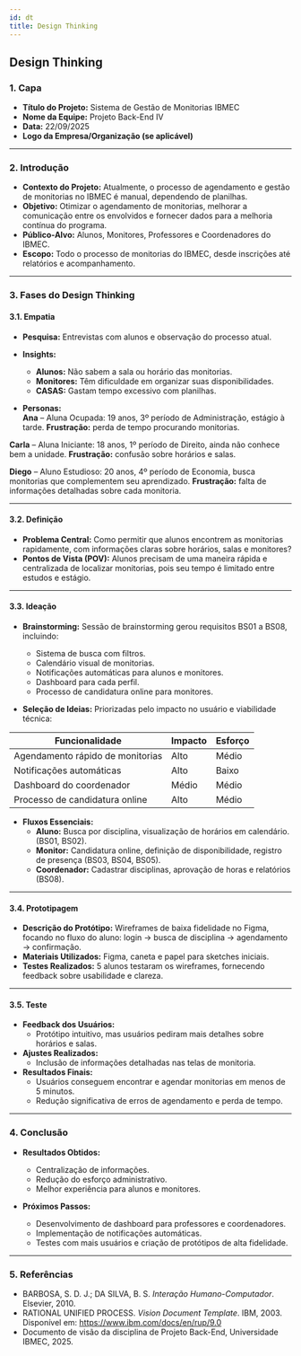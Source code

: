 ```yaml
---
id: dt
title: Design Thinking
---
```


## **Design Thinking**

### **1. Capa**

- **Título do Projeto:** Sistema de Gestão de Monitorias IBMEC  
- **Nome da Equipe:** Projeto Back-End IV  
- **Data:** 22/09/2025  
- **Logo da Empresa/Organização (se aplicável)**

---

### **2. Introdução**

- **Contexto do Projeto:** Atualmente, o processo de agendamento e gestão de monitorias no IBMEC é manual, dependendo de planilhas.  
- **Objetivo:** Otimizar o agendamento de monitorias, melhorar a comunicação entre os envolvidos e fornecer dados para a melhoria contínua do programa.  
- **Público-Alvo:** Alunos, Monitores, Professores e Coordenadores do IBMEC.  
- **Escopo:** Todo o processo de monitorias do IBMEC, desde inscrições até relatórios e acompanhamento.

---

### **3. Fases do Design Thinking**

#### **3.1. Empatia**

- **Pesquisa:** Entrevistas com alunos e observação do processo atual.  
- **Insights:**  
  - **Alunos:** Não sabem a sala ou horário das monitorias.  
  - **Monitores:** Têm dificuldade em organizar suas disponibilidades.  
  - **CASAS:**  Gastam tempo excessivo com planilhas.  

- **Personas:**  
**Ana** – Aluna Ocupada: 19 anos, 3º período de Administração, estágio à tarde. **Frustração:** perda de tempo procurando monitorias.

**Carla** – Aluna Iniciante: 18 anos, 1º período de Direito, ainda não conhece bem a unidade. **Frustração:** confusão sobre horários e salas.

**Diego** – Aluno Estudioso: 20 anos, 4º período de Economia, busca monitorias que complementem seu aprendizado. **Frustração:** falta de informações detalhadas sobre cada monitoria.

---

#### **3.2. Definição**

- **Problema Central:** Como permitir que alunos encontrem as monitorias rapidamente, com informações claras sobre horários, salas e monitores?  
- **Pontos de Vista (POV):** Alunos precisam de uma maneira rápida e centralizada de localizar monitorias, pois seu tempo é limitado entre estudos e estágio.

---

#### **3.3. Ideação**

- **Brainstorming:** Sessão de brainstorming gerou requisitos BS01 a BS08, incluindo:  
  - Sistema de busca com filtros.  
  - Calendário visual de monitorias.  
  - Notificações automáticas para alunos e monitores.  
  - Dashboard para cada perfil.  
  - Processo de candidatura online para monitores.

- **Seleção de Ideias:** Priorizadas pelo impacto no usuário e viabilidade técnica:  

| Funcionalidade | Impacto | Esforço |
|----------------|---------|---------|
| Agendamento rápido de monitorias | Alto | Médio |
| Notificações automáticas | Alto | Baixo |
| Dashboard do coordenador | Médio | Médio |
| Processo de candidatura online | Alto | Médio |

- **Fluxos Essenciais:**  
  - **Aluno:** Busca por disciplina, visualização de horários em calendário. (BS01, BS02).  
  - **Monitor:** Candidatura online, definição de disponibilidade, registro de presença (BS03, BS04, BS05).  
  - **Coordenador:** Cadastrar disciplinas, aprovação de horas e relatórios (BS08).

---

#### **3.4. Prototipagem**

- **Descrição do Protótipo:** Wireframes de baixa fidelidade no Figma, focando no fluxo do aluno: login → busca de disciplina → agendamento → confirmação.  
- **Materiais Utilizados:** Figma, caneta e papel para sketches iniciais.  
- **Testes Realizados:** 5 alunos testaram os wireframes, fornecendo feedback sobre usabilidade e clareza.

---

#### **3.5. Teste**

- **Feedback dos Usuários:**  
  - Protótipo intuitivo, mas usuários pediram mais detalhes sobre horários e salas.  
- **Ajustes Realizados:**  
  - Inclusão de informações detalhadas nas telas de monitoria.  
- **Resultados Finais:**  
  - Usuários conseguem encontrar e agendar monitorias em menos de 5 minutos.  
  - Redução significativa de erros de agendamento e perda de tempo.

---

### **4. Conclusão**

- **Resultados Obtidos:**  
  - Centralização de informações.  
  - Redução do esforço administrativo.  
  - Melhor experiência para alunos e monitores.  

- **Próximos Passos:**  
  - Desenvolvimento de dashboard para professores e coordenadores.  
  - Implementação de notificações automáticas.  
  - Testes com mais usuários e criação de protótipos de alta fidelidade.

---

### **5. Referências**

- BARBOSA, S. D. J.; DA SILVA, B. S. *Interação Humano-Computador*. Elsevier, 2010.  
- RATIONAL UNIFIED PROCESS. *Vision Document Template*. IBM, 2003. Disponível em: https://www.ibm.com/docs/en/rup/9.0  
- Documento de visão da disciplina de Projeto Back-End, Universidade IBMEC, 2025.

